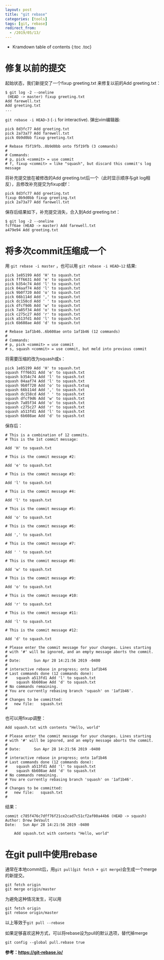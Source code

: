 ```yaml
---
layout: post
title: "git rebase"
categories: [tools]
tags: [git, rebase]
redirect_from:
  - /2019/05/13/
---
```

* Kramdown table of contents
{:toc .toc}
# 修复以前的提交

起始状态，我们新提交了一个fixup greeting.txt 来修复以前的Add greeting.txt：

```
$ git log -2 --oneline
 (HEAD -> master) fixup greeting.txt
Add farewell.txt
Add greeting.txt
...
```

`git rebase -i HEAD~3` (`-i` for interactive). 弹出vim编辑器:

```
pick 8d3fc77 Add greeting.txt
pick 2a73a77 Add farewell.txt
pick 0b9d0bb fixup greeting.txt

# Rebase f5f19fb..0b9d0bb onto f5f19fb (3 commands)
#
# Commands:
# p, pick <commit> = use commit
# f, fixup <commit> = like "squash", but discard this commit's log message
```

将补充提交放在被修改的Add greeting.txt后一个（此时显示顺序与git log相反），且修改补充提交为fixup或f：

```
pick 8d3fc77 Add greeting.txt
fixup 0b9d0bb fixup greeting.txt
pick 2a73a77 Add farewell.txt
```

保存后结果如下，补充提交消失，合入到Add greeting.txt：

```
$ git log -2 --oneline
fcff6ae (HEAD -> master) Add farewell.txt
a479e94 Add greeting.txt
```

# 将多次commit压缩成一个

用 `git rebase -i master` ，也可以用 `git rebase -i HEAD~12` 结果:

```
pick 1e85199 Add 'H' to squash.txt
pick fff6631 Add 'e' to squash.txt
pick b354c74 Add 'l' to squash.txt
pick 04aaf74 Add 'l' to squash.txt
pick 9b0f720 Add 'o' to squash.txt
pick 66b114d Add ',' to squash.txt
pick dc158cd Add ' ' to squash.txt
pick dfcf9d6 Add 'w' to squash.txt
pick 7a85f34 Add 'o' to squash.txt
pick c275c27 Add 'r' to squash.txt
pick a513fd1 Add 'l' to squash.txt
pick 6b608ae Add 'd' to squash.txt

# Rebase 1af1b46..6b608ae onto 1af1b46 (12 commands)
#
# Commands:
# p, pick <commit> = use commit
# s, squash <commit> = use commit, but meld into previous commit
```

将需要压缩的改为squash或s：

```
pick 1e85199 Add 'H' to squash.txt
squash fff6631 Add 'e' to squash.txt
squash b354c74 Add 'l' to squash.txt
squash 04aaf74 Add 'l' to squash.txt
squash 9b0f720 Add 'o' to squash.txtuq
squash 66b114d Add ',' to squash.txt
squash dc158cd Add ' ' to squash.txt
squash dfcf9d6 Add 'w' to squash.txt
squash 7a85f34 Add 'o' to squash.txt
squash c275c27 Add 'r' to squash.txt
squash a513fd1 Add 'l' to squash.txt
squash 6b608ae Add 'd' to squash.txt
```

保存后：

```
# This is a combination of 12 commits.
# This is the 1st commit message:

Add 'H' to squash.txt

# This is the commit message #2:

Add 'e' to squash.txt

# This is the commit message #3:

Add 'l' to squash.txt

# This is the commit message #4:

Add 'l' to squash.txt

# This is the commit message #5:

Add 'o' to squash.txt

# This is the commit message #6:

Add ',' to squash.txt

# This is the commit message #7:

Add ' ' to squash.txt

# This is the commit message #8:

Add 'w' to squash.txt

# This is the commit message #9:

Add 'o' to squash.txt

# This is the commit message #10:

Add 'r' to squash.txt

# This is the commit message #11:

Add 'l' to squash.txt

# This is the commit message #12:

Add 'd' to squash.txt

# Please enter the commit message for your changes. Lines starting
# with '#' will be ignored, and an empty message aborts the commit.
#
# Date:      Sun Apr 28 14:21:56 2019 -0400
#
# interactive rebase in progress; onto 1af1b46
# Last commands done (12 commands done):
#    squash a513fd1 Add 'l' to squash.txt
#    squash 6b608ae Add 'd' to squash.txt
# No commands remaining.
# You are currently rebasing branch 'squash' on '1af1b46'.
#
# Changes to be committed:
#	new file:   squash.txt
#
```

也可以用fixup调整：

```
Add squash.txt with contents "Hello, world"

# Please enter the commit message for your changes. Lines starting
# with '#' will be ignored, and an empty message aborts the commit.
#
# Date:      Sun Apr 28 14:21:56 2019 -0400
#
# interactive rebase in progress; onto 1af1b46
# Last commands done (12 commands done):
#    squash a513fd1 Add 'l' to squash.txt
#    squash 6b608ae Add 'd' to squash.txt
# No commands remaining.
# You are currently rebasing branch 'squash' on '1af1b46'.
#
# Changes to be committed:
#	new file:   squash.txt
#
```

结果：

```
commit c785f476c7dff76f21ce2cad7c51cf2af00a44b6 (HEAD -> squash)
Author: Drew DeVault 
Date:   Sun Apr 28 14:21:56 2019 -0400

    Add squash.txt with contents "Hello, world"
```

# 在git pull中使用rebase

通常在本地commit后，用`git pull`(`git fetch + git merge`)会生成一个merge的新提交。

```
git fetch origin
git merge origin/master
```

为避免这种情况发生，可以用

```
git fetch origin
git rebase origin/master
```

以上等效于`git pull --rebase`

如果足够喜欢这种方式，可以将rebase设为pull的默认选项，替代掉merge

```
git config --global pull.rebase true
```



**参考：<https://git-rebase.io/>**

